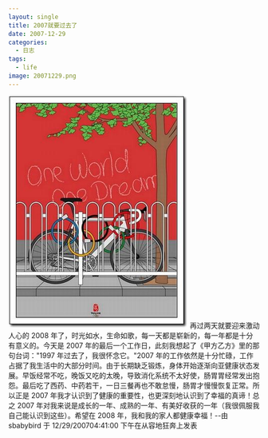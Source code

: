 ```yaml
---
layout: single
title: 2007就要过去了
date: 2007-12-29
categories:
  - 日志
tags:
  - life
image: 20071229.png
---
```


![](20071229.JPG)
再过两天就要迎来激动人心的 2008 年了，时光如水，生命如歌，每一天都是崭新的，每一年都是十分有意义的。今天是 2007 年的最后一个工作日，此刻我想起了《甲方乙方》里的那句台词：\"1997 年过去了，我很怀念它。\"2007 年的工作依然是十分忙碌，工作占据了我生活中的大部分时间。由于长期缺乏锻炼，身体开始逐渐向亚健康状态发展。早饭经常不吃，晚饭又吃的太晚，导致消化系统不太好使，肠胃胃经常发出抱怨。最后吃了西药、中药若干，一日三餐再也不敢怠慢，肠胃才慢慢恢复正常。所以正是 2007 年我才认识到了健康的重要性，也更深刻地认识到了幸福的真谛！总之 2007 年对我来说是成长的一年、成熟的一年、有美好收获的一年（我很佩服我自己能认识到这些）。希望在 2008 年，我和我的家人都健康幸福！--由 sbabybird 于 12/29/200704&#58;41&#58;00 下午在从容地狂奔上发表

